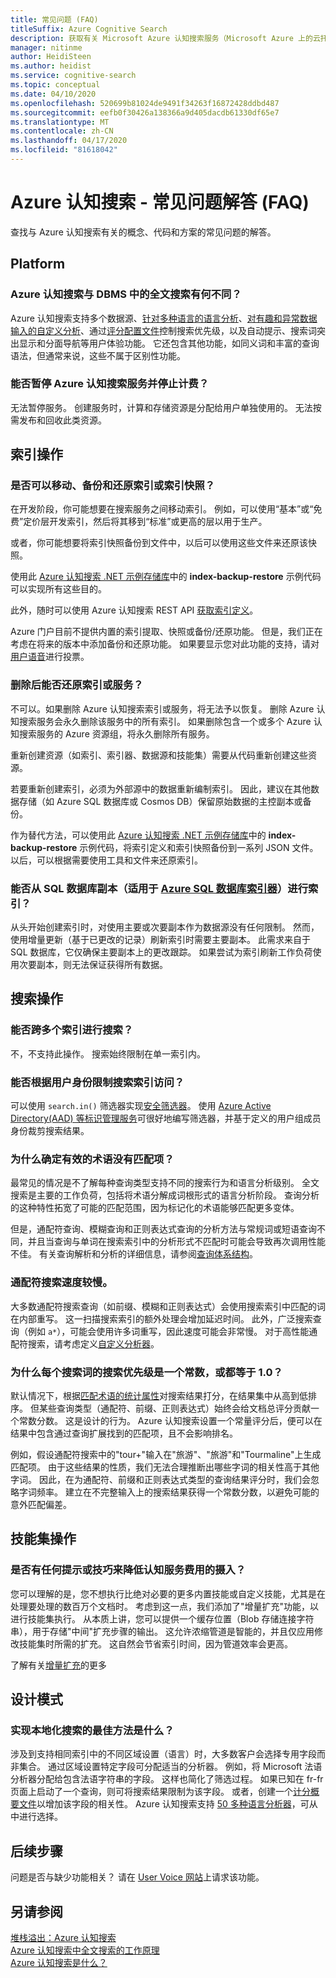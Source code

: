 ```yaml
---
title: 常见问题 (FAQ)
titleSuffix: Azure Cognitive Search
description: 获取有关 Microsoft Azure 认知搜索服务（Microsoft Azure 上的云托管搜索服务）的常见问题的解答。
manager: nitinme
author: HeidiSteen
ms.author: heidist
ms.service: cognitive-search
ms.topic: conceptual
ms.date: 04/10/2020
ms.openlocfilehash: 520699b81024de9491f34263f16872428ddbd487
ms.sourcegitcommit: eefb0f30426a138366a9d405dacdb61330df65e7
ms.translationtype: MT
ms.contentlocale: zh-CN
ms.lasthandoff: 04/17/2020
ms.locfileid: "81618042"
---
```

# <a name="azure-cognitive-search---frequently-asked-questions-faq"></a>Azure 认知搜索 - 常见问题解答 (FAQ)

 查找与 Azure 认知搜索有关的概念、代码和方案的常见问题的解答。

## <a name="platform"></a>Platform

### <a name="how-is-azure-cognitive-search-different-from-full-text-search-in-my-dbms"></a>Azure 认知搜索与 DBMS 中的全文搜索有何不同？

Azure 认知搜索支持多个数据源、[针对多种语言的语言分析](https://docs.microsoft.com/rest/api/searchservice/language-support)、[对有趣和异常数据输入的自定义分析](https://docs.microsoft.com/rest/api/searchservice/custom-analyzers-in-azure-search)、通过[评分配置文件](https://docs.microsoft.com/rest/api/searchservice/add-scoring-profiles-to-a-search-index)控制搜索优先级，以及自动提示、搜索词突出显示和分面导航等用户体验功能。 它还包含其他功能，如同义词和丰富的查询语法，但通常来说，这些不属于区别性功能。

### <a name="can-i-pause-azure-cognitive-search-service-and-stop-billing"></a>能否暂停 Azure 认知搜索服务并停止计费？

无法暂停服务。 创建服务时，计算和存储资源是分配给用户单独使用的。 无法按需发布和回收此类资源。

## <a name="indexing-operations"></a>索引操作

### <a name="move-backup-and-restore-indexes-or-index-snapshots"></a>是否可以移动、备份和还原索引或索引快照？

在开发阶段，你可能想要在搜索服务之间移动索引。 例如，可以使用“基本”或“免费”定价层开发索引，然后将其移到“标准”或更高的层以用于生产。 

或者，你可能想要将索引快照备份到文件中，以后可以使用这些文件来还原该快照。 

使用此 [Azure 认知搜索 .NET 示例存储库](https://github.com/Azure-Samples/azure-search-dotnet-samples)中的 **index-backup-restore** 示例代码可以实现所有这些目的。 

此外，随时可以使用 Azure 认知搜索 REST API [获取索引定义](https://docs.microsoft.com/rest/api/searchservice/get-index)。

Azure 门户目前不提供内置的索引提取、快照或备份/还原功能。 但是，我们正在考虑在将来的版本中添加备份和还原功能。 如果要显示您对此功能的支持，请对[用户语音](https://feedback.azure.com/forums/263029-azure-search/suggestions/8021610-backup-snapshot-of-index)进行投票。

### <a name="can-i-restore-my-index-or-service-once-it-is-deleted"></a>删除后能否还原索引或服务？

不可以。如果删除 Azure 认知搜索索引或服务，将无法予以恢复。 删除 Azure 认知搜索服务会永久删除该服务中的所有索引。 如果删除包含一个或多个 Azure 认知搜索服务的 Azure 资源组，将永久删除所有服务。  

重新创建资源（如索引、索引器、数据源和技能集）需要从代码重新创建这些资源。 

若要重新创建索引，必须为外部源中的数据重新编制索引。 因此，建议在其他数据存储（如 Azure SQL 数据库或 Cosmos DB）保留原始数据的主控副本或备份。

作为替代方法，可以使用此 [Azure 认知搜索 .NET 示例存储库](https://github.com/Azure-Samples/azure-search-dotnet-samples)中的 **index-backup-restore** 示例代码，将索引定义和索引快照备份到一系列 JSON 文件。 以后，可以根据需要使用工具和文件来还原索引。  

### <a name="can-i-index-from-sql-database-replicas-applies-to-azure-sql-database-indexers"></a>能否从 SQL 数据库副本（适用于 [Azure SQL 数据库索引器](https://docs.microsoft.com/azure/search/search-howto-connecting-azure-sql-database-to-azure-search-using-indexers)）进行索引？

从头开始创建索引时，对使用主要或次要副本作为数据源没有任何限制。 然而，使用增量更新（基于已更改的记录）刷新索引时需要主要副本。 此需求来自于 SQL 数据库，它仅确保主要副本上的更改跟踪。 如果尝试为索引刷新工作负荷使用次要副本，则无法保证获得所有数据。

## <a name="search-operations"></a>搜索操作

### <a name="can-i-search-across-multiple-indexes"></a>能否跨多个索引进行搜索？

不，不支持此操作。 搜索始终限制在单一索引内。

### <a name="can-i-restrict-search-index-access-by-user-identity"></a>能否根据用户身份限制搜索索引访问？

可以使用 `search.in()` 筛选器实现[安全筛选器](https://docs.microsoft.com/azure/search/search-security-trimming-for-azure-search)。 使用 [Azure Active Directory(AAD) 等标识管理服务](https://docs.microsoft.com/azure/search/search-security-trimming-for-azure-search-with-aad)可很好地编写筛选器，并基于定义的用户组成员身份裁剪搜索结果。

### <a name="why-are-there-zero-matches-on-terms-i-know-to-be-valid"></a>为什么确定有效的术语没有匹配项？

最常见的情况是不了解每种查询类型支持不同的搜索行为和语言分析级别。 全文搜索是主要的工作负荷，包括将术语分解成词根形式的语言分析阶段。 查询分析的这种特性拓宽了可能的匹配范围，因为标记化的术语能够匹配更多变体。

但是，通配符查询、模糊查询和正则表达式查询的分析方法与常规词或短语查询不同，并且当查询与单词在搜索索引中的分析形式不匹配时可能会导致再次调用性能不佳。 有关查询解析和分析的详细信息，请参阅[查询体系结构](https://docs.microsoft.com/azure/search/search-lucene-query-architecture)。

### <a name="my-wildcard-searches-are-slow"></a>通配符搜索速度较慢。

大多数通配符搜索查询（如前缀、模糊和正则表达式）会使用搜索索引中匹配的词在内部重写。 这一扫描搜索索引的额外处理会增加延迟时间。 此外，广泛搜索查询（例如 `a*`），可能会使用许多词重写，因此速度可能会非常慢。 对于高性能通配符搜索，请考虑定义[自定义分析器](https://docs.microsoft.com/rest/api/searchservice/custom-analyzers-in-azure-search)。

### <a name="why-is-the-search-rank-a-constant-or-equal-score-of-10-for-every-hit"></a>为什么每个搜索词的搜索优先级是一个常数，或都等于 1.0？

默认情况下，根据[匹配术语的统计属性](search-lucene-query-architecture.md#stage-4-scoring)对搜索结果打分，在结果集中从高到低排序。 但某些查询类型（通配符、前缀、正则表达式）始终会给文档总评分贡献一个常数分数。 这是设计的行为。 Azure 认知搜索设置一个常量评分后，便可以在结果中包含通过查询扩展找到的匹配项，且不会影响排名。

例如，假设通配符搜索中的"tour+"输入在"旅游"、"旅游"和"Tourmaline"上生成匹配项。 由于这些结果的性质，我们无法合理推断出哪些字词的相关性高于其他字词。 因此，在为通配符、前缀和正则表达式类型的查询结果评分时，我们会忽略字词频率。 建立在不完整输入上的搜索结果获得一个常数分数，以避免可能的意外匹配偏差。

## <a name="skillset-operations"></a>技能集操作

### <a name="are-there-any-tips-or-tricks-to-reduce-cognitive-services-charges-on-ingestion"></a>是否有任何提示或技巧来降低认知服务费用的摄入？

您可以理解的是，您不想执行比绝对必要的更多内置技能或自定义技能，尤其是在处理要处理的数百万个文档时。 考虑到这一点，我们添加了"增量扩充"功能，以进行技能集执行。 从本质上讲，您可以提供一个缓存位置（Blob 存储连接字符串），用于存储"中间"扩充步骤的输出。  这允许浓缩管道是智能的，并且仅应用修改技能集时所需的扩充。 这自然会节省索引时间，因为管道效率会更高。

了解有关[增量扩充](cognitive-search-incremental-indexing-conceptual.md)的更多

## <a name="design-patterns"></a>设计模式

### <a name="what-is-the-best-approach-for-implementing-localized-search"></a>实现本地化搜索的最佳方法是什么？

涉及到支持相同索引中的不同区域设置（语言）时，大多数客户会选择专用字段而非集合。 通过区域设置特定字段可分配适当的分析器。 例如，将 Microsoft 法语分析器分配给包含法语字符串的字段。 这样也简化了筛选过程。 如果已知在 fr-fr 页面上启动了一个查询，则可将搜索结果限制为该字段。 或者，创建一个[计分概要文件](https://docs.microsoft.com/rest/api/searchservice/add-scoring-profiles-to-a-search-index)以增加该字段的相关性。 Azure 认知搜索支持 [50 多种语言分析器](https://docs.microsoft.com/azure/search/search-language-support)，可从中进行选择。

## <a name="next-steps"></a>后续步骤

问题是否与缺少功能相关？ 请在 [User Voice 网站](https://feedback.azure.com/forums/263029-azure-search)上请求该功能。

## <a name="see-also"></a>另请参阅

 [堆栈溢出：Azure 认知搜索](https://stackoverflow.com/questions/tagged/azure-search)   
 [Azure 认知搜索中全文搜索的工作原理](search-lucene-query-architecture.md)  
 [Azure 认知搜索是什么？](search-what-is-azure-search.md)
